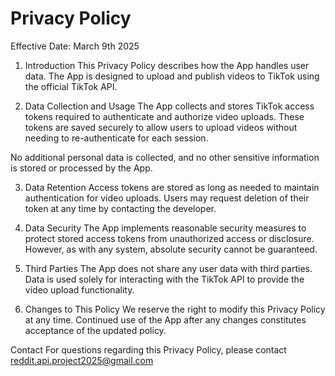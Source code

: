 # Privacy Policy
Effective Date: March 9th 2025

1. Introduction
This Privacy Policy describes how the App handles user data. The App is designed to upload and publish videos to TikTok using the official TikTok API.

2. Data Collection and Usage
The App collects and stores TikTok access tokens required to authenticate and authorize video uploads. These tokens are saved securely to allow users to upload videos without needing to re-authenticate for each session.

No additional personal data is collected, and no other sensitive information is stored or processed by the App.

3. Data Retention
Access tokens are stored as long as needed to maintain authentication for video uploads. Users may request deletion of their token at any time by contacting the developer.

4. Data Security
The App implements reasonable security measures to protect stored access tokens from unauthorized access or disclosure. However, as with any system, absolute security cannot be guaranteed.

5. Third Parties
The App does not share any user data with third parties. Data is used solely for interacting with the TikTok API to provide the video upload functionality.

6. Changes to This Policy
We reserve the right to modify this Privacy Policy at any time. Continued use of the App after any changes constitutes acceptance of the updated policy.

Contact
For questions regarding this Privacy Policy, please contact reddit.api.project2025@gmail.com

